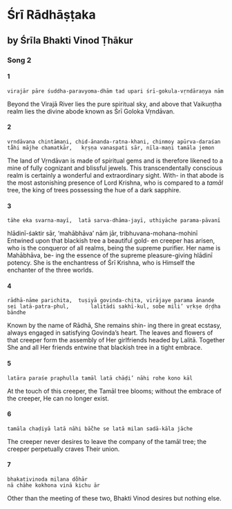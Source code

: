 # Śrī Rādhāṣṭaka

## by Śrīla Bhakti Vinod Ṭhākur

### Song 2

#### 1

    virajār pāre śuddha-paravyoma-dhām tad upari śrī-gokula-vṛndāraṇya nām

Beyond the Virajā River lies the pure spiritual sky, and above that Vaikuṇṭha realm lies the divine abode known as Śrī Goloka Vṛndāvan.

#### 2

    vṛndāvana chintāmaṇi, chid-ānanda-ratna-khani, chinmoy apūrva-daraśan
    ta̐hi mājhe chamatkār,   kṛṣṇa vanaspati sār, nīla-maṇi tamāla jemon

The land of Vṛndāvan is made of spiritual gems and is therefore likened to a mine of fully cognizant and blissful jewels. This transcendentally conscious realm is certainly a wonderful and extraordinary sight. With- in that abode is the most astonishing presence of Lord Krishna, who is compared to a *tamāl* tree, the king of trees possessing the hue of a dark sapphire.

#### 3

    tāhe eka svarna-mayī,  latā sarva-dhāma-jayī, uthiyāche parama-pāvanī

hlādinī-śaktir sār,  ‘mahābhāva’ nām jār, tribhuvana-mohana-mohinī
Entwined upon that blackish tree a beautiful gold- en creeper has arisen, who is the conqueror of all realms, being the supreme purifier. Her name is Mahābhāva, be- ing the essence of the supreme pleasure-giving hlādinī potency. She is the enchantress of Śrī Krishna, who is Himself the enchanter of the three worlds.

#### 4

    rādhā-nāme parichita,  tuṣiyā govinda-chita, virājaye parama ānande
    sei latā-patra-phul,       lalitādi sakhī-kul, sobe mili’ vṛkṣe dṛḍha bāndhe

Known by the name of Rādhā, She remains shin- ing there in great ecstasy, always engaged in satisfying Govinda’s heart. The leaves and flowers of that creeper form the assembly of Her girlfriends headed by Lalitā. Together She and all Her friends entwine that blackish tree in a tight embrace.

#### 5

    latāra paraśe praphulla tamāl latā chāḍi’ nāhi rohe kono kāl

At the touch of this creeper, the Tamāl tree blooms; without the embrace of the creeper, He can no longer exist.

#### 6

    tamāla chaḍiyā latā nāhi bā̐che se latā milan sadā-kāla jāche

The creeper never desires to leave the company of the tamāl tree; the creeper perpetually craves Their union.

#### 7

    bhakativinoda milana do̐hār
    nā chāhe kokhona vinā kichu ār

Other than the meeting of these two, Bhakti Vinod desires but nothing else.

